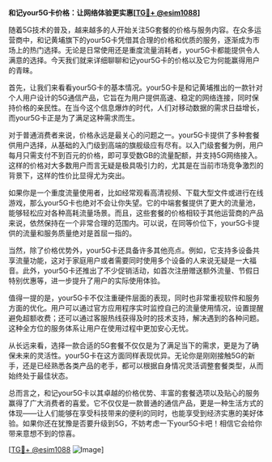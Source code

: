 **和记your5G卡价格：让网络体验更实惠[[TG💪+ @esim1088](https://t.me/s/esim1088)]**

随着5G技术的普及，越来越多的人开始关注5G套餐的价格与服务内容。在众多运营商中，和记黄埔旗下的your5G卡凭借其合理的价格和优质的服务，逐渐成为市场上的热门选择。无论是日常使用还是重度流量消耗者，your5G卡都能提供令人满意的选择。今天我们就来详细聊聊和记your5G卡的价格以及它为何能赢得用户的青睐。

首先，让我们来看看your5G卡的基本情况。your5G卡是和记黄埔推出的一款针对个人用户设计的5G通信产品，它旨在为用户提供高速、稳定的网络连接，同时保持价格的亲民性。在当今这个信息爆炸的时代，人们对移动数据的需求日益增长，而your5G卡正是为了满足这种需求而生。

对于普通消费者来说，价格永远是最关心的问题之一。your5G卡提供了多种套餐供用户选择，从基础的入门级到高端的旗舰级应有尽有。以入门级套餐为例，用户每月只需支付不到百元的价格，即可享受数GB的流量配额，并支持5G网络接入。这样的价格对大多数用户而言无疑是极具吸引力的，尤其是在当前市场竞争激烈的背景下，这样的性价比显得尤为突出。

如果你是一个重度流量使用者，比如经常观看高清视频、下载大型文件或进行在线游戏，那么your5G卡也绝对不会让你失望。它的中端套餐提供了更大的流量池，能够轻松应对各种高耗流量场景。而且，这些套餐的价格相较于其他运营商的产品来说，依然保持在一个非常合理的范围内。可以说，在同等价位下，your5G卡提供的流量和服务质量绝对是首屈一指的。

当然，除了价格优势外，your5G卡还具备许多其他亮点。例如，它支持多设备共享流量功能，这对于家庭用户或者需要同时使用多个设备的人来说无疑是一大福音。此外，your5G卡还推出了不少促销活动，如首次注册赠送额外流量、节假日特别优惠等，进一步提升了用户的实际使用体验。

值得一提的是，your5G卡不仅注重硬件层面的表现，同时也非常重视软件和服务方面的优化。用户可以通过官方应用程序实时监控自己的流量使用情况，设置提醒避免超额收费；还可以通过客服热线获得及时的技术支持，解决遇到的各种问题。这种全方位的服务体系让用户在使用过程中更加安心无忧。

从长远来看，选择一款合适的5G套餐不仅仅是为了满足当下的需求，更是为了确保未来的灵活性。your5G卡在这方面同样表现优异。无论你是刚刚接触5G的新手，还是已经熟悉各类产品的老手，都可以根据自身情况灵活调整套餐类型，从而始终处于最佳状态。

总而言之，和记your5G卡以其卓越的价格优势、丰富的套餐选项以及贴心的服务赢得了广大消费者的喜爱。它不仅仅是一款普通的通信产品，更是一种生活方式的体现——让人们能够在享受科技带来的便利的同时，也能享受到经济实惠的美好体验。如果你还在犹豫是否要升级到5G，不妨考虑一下your5G卡吧！相信它会给你带来意想不到的惊喜。

[[TG💪+ @esim1088](https://t.me/s/esim1088) ![Image](https://i.postimg.cc/4NQfJmqS/Snipaste-2025-05-13-00-14-12.png)]